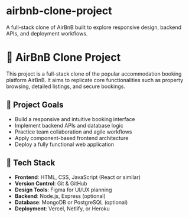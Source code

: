 # airbnb-clone-project
A full-stack clone of AirBnB built to explore responsive design, backend APIs, and deployment workflows.
# 🏡 AirBnB Clone Project

This project is a full-stack clone of the popular accommodation booking platform AirBnB. It aims to replicate core functionalities such as property browsing, detailed listings, and secure bookings.

## 🎯 Project Goals
- Build a responsive and intuitive booking interface
- Implement backend APIs and database logic
- Practice team collaboration and agile workflows
- Apply component-based frontend architecture
- Deploy a fully functional web application

## 🧰 Tech Stack
- **Frontend**: HTML, CSS, JavaScript (React or similar)
- **Version Control**: Git & GitHub
- **Design Tools**: Figma for UI/UX planning
- **Backend**: Node.js, Express (optional)
- **Database**: MongoDB or PostgreSQL (optional)
- **Deployment**: Vercel, Netlify, or Heroku
